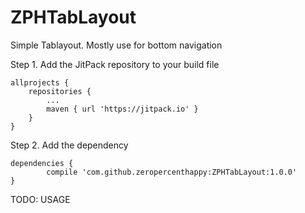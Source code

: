 # ZPHTabLayout
Simple Tablayout. Mostly use for bottom navigation


Step 1. Add the JitPack repository to your build file

	allprojects {
		repositories {
			...
			maven { url 'https://jitpack.io' }
		}
	}

Step 2. Add the dependency

	dependencies {
	        compile 'com.github.zeropercenthappy:ZPHTabLayout:1.0.0'
	}

TODO: USAGE
